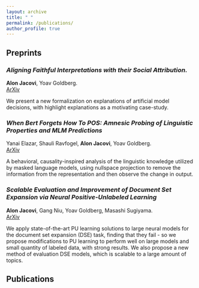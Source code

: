 ```yaml
---
layout: archive
title: " "
permalink: /publications/
author_profile: true
---
```


<!---  {% if author.googlescholar %}
  <u><a href="{{author.googlescholar}}">My Google Scholar profile</a> will </u>
{% endif %}

{% include base_path %}

{% for post in site.publications reversed %}
  {% include archive-single.html %}
{% endfor %} -->

## Preprints


### *Aligning Faithful Interpretations with their Social Attribution.*
**Alon Jacovi**, Yoav Goldberg.  
[ArXiv](https://arxiv.org/abs/2006.01067)

We present a new formalization on explanations of artificial model decisions, with highlight explanations as a motivating case-study.
 
### *When Bert Forgets How To POS: Amnesic Probing of Linguistic Properties and MLM Predictions*
Yanai Elazar, Shauli Ravfogel, **Alon Jacovi**, Yoav Goldberg.  
[ArXiv](https://arxiv.org/abs/2006.00995)

A behavioral, causality-inspired analysis of the linguistic knowledge utilized by masked language models, using nullspace projection to remove the information from the representation and then observe the change in output. 

### *Scalable Evaluation and Improvement of Document Set Expansion via Neural Positive-Unlabeled Learning*
**Alon Jacovi**, Gang Niu, Yoav Goldberg, Masashi Sugiyama.  
[ArXiv](https://arxiv.org/abs/1910.13339)

We apply state-of-the-art PU learning solutions to large neural models for the document set expansion (DSE) task, finding that they fail - so we propose modifications to PU learning to perform well on large models and small quantity of labeled data, with strong results. We also propose a new method of evaluation DSE models, which is scalable to a large amount of topics. 


## Publications

<!--- 
 
*Towards Faithfully Interpretable NLP Systems: How should we define and evaluate faithfulness?*  
**Alon Jacovi**, Yoav Goldberg.  
In ACL 2020.  
[ArXiv](https://arxiv.org/abs/2004.03685)

We survey the available literature, and present a position, on the faithfulness attribute of artificial model interpretations. This involves guidelines on faithfulness evaluation, a survey and meta-analysis of works in the area, and an opinion on what is missing in current work and how to move forward.

Neural network gradient-based learning of black-box function interfaces} \\ \underline{Alon Jacovi}, Guy Hadash, Einat Kermany, Boaz Carmeli, Ofer Lavi, George Kour, Jonathan Berant. \\ In ICLR 2019. \\ Also in AI Week 2019.

\textit{(Extended Abstract)} \textbf{Learning and Understanding Different Categories of Sexism Using Convolutional Neural Network Filters} \\ Sima Sharifirad, \underline{Alon Jacovi}, Stan Matwin. \\ In the Widening NLP workshop at ACL 2019.

\textbf{Understanding Convolutional Neural Networks for Text Classification} \\ \underline{Alon Jacovi}, Oren Sar Shalom, Yoav Goldberg. \\ In the BlackboxNLP workshop at EMNLP 2018 (oral presentation). \\ Also in ISCOL 2018 (oral presentation).
 -->
